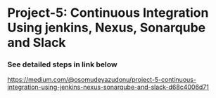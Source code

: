 # Project-5: Continuous Integration Using jenkins, Nexus, Sonarqube and Slack
### See detailed steps in link below

https://medium.com/@osomudeyazudonu/project-5-continuous-integration-using-jenkins-nexus-sonarqube-and-slack-d68c4006d71
